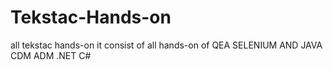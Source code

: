 # Tekstac-Hands-on
all tekstac hands-on
it consist of all hands-on of QEA SELENIUM AND JAVA
CDM
ADM
.NET
C#
